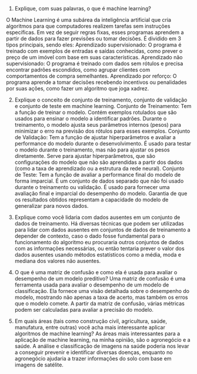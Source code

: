 1) Explique, com suas palavras, o que é machine learning?

O Machine Learning é uma subárea da inteligência artificial que cria algoritmos para que computadores realizem tarefas sem instruções específicas. Em vez de seguir regras fixas, esses programas aprendem a partir de dados para fazer previsões ou tomar decisões. É dividido em 3 tipos principais, sendo eles:
Aprendizado supervisionado: O programa é treinado com exemplos de entradas e saídas conhecidas, como prever o preço de um imóvel com base em suas características.
Aprendizado não supervisionado: O programa é treinado com dados sem rótulos e precisa encontrar padrões escondidos, como agrupar clientes com comportamentos de compra semelhantes.
Aprendizado por reforço: O programa aprende a tomar decisões recebendo incentivos ou penalidades por suas ações, como fazer um algoritmo que joga xadrez.

2) Explique o conceito de conjunto de treinamento, conjunto de validação e
conjunto de teste em machine learning.
Conjunto de Treinamento:
Tem a função de treinar o modelo. Contém exemplos rotulados que são usados para ensinar o modelo a identificar padrões. Durante o treinamento, o modelo ajusta seus parâmetros internos (pesos) para minimizar o erro na previsão dos rótulos para esses exemplos.
Conjunto de Validação:
Tem a função de ajustar hiperparâmetros e avaliar a performance do modelo durante o desenvolvimento. É usado para testar o modelo durante o treinamento, mas não para ajustar os pesos diretamente. Serve para ajustar hiperparâmetros, que são configurações do modelo que não são aprendidas a partir dos dados (como a taxa de aprendizado ou a estrutura da rede neural).
Conjunto de Teste:
Tem a função de avaliar a performance final do modelo de forma imparcial. É um conjunto de dados separado que não foi usado durante o treinamento ou validação. É usado para fornecer uma avaliação final e imparcial do desempenho do modelo. Garantia de que os resultados obtidos representam a capacidade do modelo de generalizar para novos dados.

3) Explique como você lidaria com dados ausentes em um conjunto de dados
de treinamento.
Há diversas técnicas que podem ser utilizadas para lidar com dados ausentes em conjuntos de dados de treinamento a depender de contexto, caso o dado fosse fundamental para o funcionamento do algoritmo eu procuraria outros conjuntos de dados com as informações necessárias, ou então tentaria prever o valor dos dados ausentes usando métodos estatísticos como a média, moda e mediana dos valores não ausentes.

4) O que é uma matriz de confusão e como ela é usada para avaliar o
desempenho de um modelo preditivo?
Uma matriz de confusão é uma ferramenta usada para avaliar o desempenho de um modelo de classificação. Ela fornece uma visão detalhada sobre o desempenho do modelo, mostrando não apenas a taxa de acerto, mas também os erros que o modelo comete. A partir da matriz de confusão, várias métricas podem ser calculadas para avaliar a precisão do modelo.

5) Em quais áreas (tais como construção civil, agricultura, saúde, manufatura,
entre outras) você acha mais interessante aplicar algoritmos de machine
learning?
As áreas mais interessantes para a aplicação de machine learning, na minha opinião, são o agronegócio e a saúde. A análise e classificação de imagens na saúde poderia nos levar a conseguir prevenir e identificar diversas doenças, enquanto no agronegócio ajudaria a trazer informações do solo com base em imagens de satélite.
